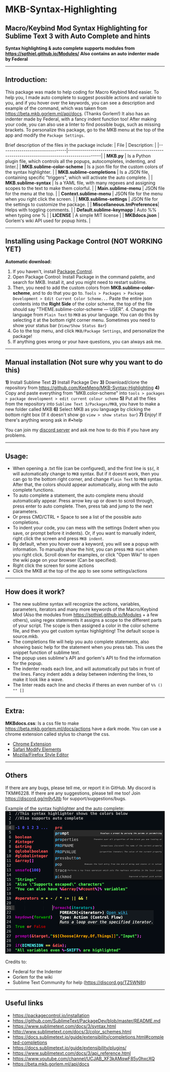 # MKB-Syntax-Highlighting
## Macro/Keybind Mod Syntax Highlighting for Sublime Text 3 with Auto Complete and hints

**Syntax highlighting & auto complete supports modules from https://spthiel.github.io/Modules/**
**Also contains an auto indenter made by Federal**

---

## Introduction:

This package was made to help coding for Macro Keybind Mod easier. To help you, I made auto complete to suggest possible actions and variable to you, and if you hover over the keywords, you can see a description and example of the command, which was taken from https://beta.mkb.gorlem.ml/api/docs. (Thanks Gorlem!) It also has an indenter made by Federal, with a fancy indent function too! After making your code, you can also use a linter to find possible bugs, such as missing brackets. To personalize this package, go to the MKB menu at the top of the app and modify the `Package Settings`. 

Brief description of the files in the package include: 
| File                           | Description:                                                                                 |
|--------------------------------|----------------------------------------------------------------------------------------------|
| **MKB.py**                     | Is a Python plugin file, which controls all the popups, autocompletes, indenting, and linter.|
| **MKB.sublime-color-scheme**   | Is a json file for the custom colors of the syntax highlighter.                              |
| **MKB.sublime-completions**    | Is a JSON file, containing specific "triggers", which will activate the auto complete.       |
| **MKB.sublime-syntax**         | Is a YAML file, with many regexes and assigning scopes to the text to make them colorful.    |
| **Main.sublime-menu**          | JSON file for the menu at the top.                                                           |
| **Context.sublime-menu**       | JSON file for the menu when you right click the screen.                                      |
| **MKB.sublime-settings**       | JSON file for the settings to customize the package.                                         |
| **Miscellaneous.tmPreferences**| Helps with toggling comments.                                                                |
| **Default.sublime-keymapp**    | Auto %% when typing one %                                                                    |
| **LICENSE**                    | A simple MIT license                                                                         |
| **MKBdocs.json**               | Gorlem's wiki API used for popup hints.                                                      |

---

## Installing using Package Control (NOT WORKING YET)

**Automatic download:** 
1. If you haven't, install [Package Control](http://www.sublimelinter.com/en/stable/installation.html). 
2. Open Package Control: Install Package in the command palette, and search for MKB. Install it, and you might need to restart sublime. 
3. Then, you need to add the custom colors from **MKB.sublime-color-scheme**, and to do that you go to. `Tools > Packages > Package Development > Edit Current Color Scheme...` Paste the entire json contents into the **Right Side** of the color scheme, the top of the file should say "THEME.sublime-color-scheme — USER". 4. Change the language from `Plain Text` to `MKB` as your language. You can do this by selecting it at the bottom right corner menu. Sometimes you need to show your status bar (`View/Show Status Bar`)
5. Go to the top menu, and click `MKB/Package Settings`, and personalize the package!
6. If anything goes wrong or your have questions, you can always ask me. 

---
## Manual installation (Not sure why you want to do this)

**1)** Install Sublime Text
**2)** Install Package Dev
**3)** Download/clone the repository from https://github.com/KeeMeng/MKB-Syntax-Highlighting
**4)** Copy and paste everything from "MKB.color-scheme" into `tools > packages > package development > edit current colour scheme`
**5)** Put all the files from the repository into `Sublime Text 3/Packages/MKB`, you have to make a new folder called MKB
**6)** Select MKB as you language by clicking the bottom right box (If it doesn't show go `view > show status bar`)
**7)** Enjoy! If there's anything wrong ask in #•help

You can join my [discord server](https://discord.gg/m9yfJtb) and ask me how to do this if you have any problems. 

---

## Usage:

- When opening a .txt file (can be configured), and the first line is `$${`, it will automatically change to `MKB` syntax. But if it doesnt work, then you can go to the bottom right corner, and change `Plain Text` to `MKB` syntax. After that, the colors should appear automatically, along with the auto complete functions. 
- To auto complete a statement, the auto complete menu should automatically appear. Press arrow key up or down to scroll through, press enter to auto complete. Then, press tab and jump to the next parameters. 
- Or press CMD/CTRL + Space to see a list of the possible auto completions. 
- To indent your code, you can mess with the settings (Indent when you save, or prompt before it indents). Or, if you want to manually indent, right click the screen and press `MKB indent`.
- By default, when you hover over a keyword, you will see a popup with information. To manually show the hint, you can press `MKB Hint` when you right click. Scroll down for examples, or click "Open Wiki" to open the wiki page on your browser (Can be specified).
- Right click the screen for some actions
- Click the MKB at the top of the app to see some settings/actions


---

## How does it work?

- The new sublime syntax will recognize the actions, variables, parameters, iterators and many more keywords of the Macro/Keybind Mod (Also the modules from https://spthiel.github.io/Modules + a few others), using regex statements it assigns a scope to the different parts of your script. The scope is then assigned a color in the color scheme file, and then you get custom syntax highlighting! The default scope is source.mkb. 
- The completions file will help you auto complete statements, also showing basic help for the statement when you press tab. This uses the snippet function of sublime text. 
- The popup uses sublime's API and gorlem's API to find the information for the popup. 
- The indenter reads each line, and will automatically put tabs in front of the lines. Fancy indent adds a delay between indenting the lines, to make it look like a wave. 
- The linter reads each line and checks if theres an even number of `%% () "" []`

---

## Extra: 

**MKBdocs.css**: Is a css file to make https://beta.mkb.gorlem.ml/docs/actions have a dark mode. You can use a chrome extension called stylus to change the css. 

- [Chrome Extension](https://chrome.google.com/webstore/detail/stylus/clngdbkpkpeebahjckkjfobafhncgmne?hl=en-GB)
- [Safari Modify Elements](https://developer.apple.com/library/archive/documentation/NetworkingInternetWeb/Conceptual/Web_Inspector_Tutorial/EditingCode/EditingCode.html)
- [Mozilla/Firefox Style Editor](https://developer.mozilla.org/en-US/docs/Tools/Style_Editor)

---

## Others

If there are any bugs, please tell me, or report it in GitHub. My discord is TKM#6228. If there are any suggestions, please tell me too! 
Join https://discord.gg/m9yfJtb for support/suggestions/bugs.

Example of the syntax highlighter and the auto complete:
![Example](MKB-syntax-highlighting.png?raw=true)

Credits to:
- Federal for the Indenter
- Gorlem for the wiki
- Sublime Text Community for help (https://discord.gg/TZ5WN8t)

---

## Useful links
- https://packagecontrol.io/installation
- https://github.com/SublimeText/PackageDev/blob/master/README.md
- https://www.sublimetext.com/docs/3/syntax.html
- http://www.sublimetext.com/docs/3/color_schemes.html
- https://docs.sublimetext.io/guide/extensibility/completions.html#completed-completions
- https://docs.sublimetext.io/guide/extensibility/plugins/
- https://www.sublimetext.com/docs/3/api_reference.html
- https://www.youtube.com/channel/UCJAB_XF3kAMqwF85y0hxcXQ
- https://beta.mkb.gorlem.ml/api/docs
